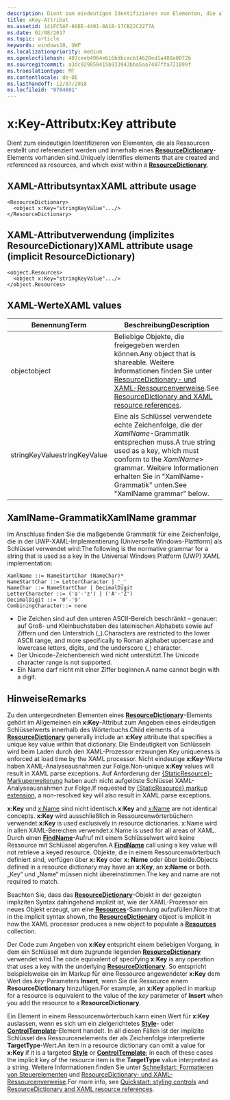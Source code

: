 ```yaml
---
description: Dient zum eindeutigen Identifizieren von Elementen, die als Ressourcen erstellt und referenziert werden und innerhalb eines ResourceDictionary-Elements vorhanden sind.
title: xKey-Attribut
ms.assetid: 141FC5AF-80EE-4401-8A1B-17CB22C2277A
ms.date: 02/08/2017
ms.topic: article
keywords: windows10, UWP
ms.localizationpriority: medium
ms.openlocfilehash: 407ceeb4964e616bdbcacb14620ed1a488a0072b
ms.sourcegitcommit: a3dc929858415b933943bba5aa7487ffa721899f
ms.translationtype: MT
ms.contentlocale: de-DE
ms.lasthandoff: 12/07/2018
ms.locfileid: "8784601"
---
```

# <a name="xkey-attribute"></a><span data-ttu-id="ce83f-104">x:Key-Attribut</span><span class="sxs-lookup"><span data-stu-id="ce83f-104">x:Key attribute</span></span>


<span data-ttu-id="ce83f-105">Dient zum eindeutigen Identifizieren von Elementen, die als Ressourcen erstellt und referenziert werden und innerhalb eines [**ResourceDictionary**](https://msdn.microsoft.com/library/windows/apps/br208794)-Elements vorhanden sind.</span><span class="sxs-lookup"><span data-stu-id="ce83f-105">Uniquely identifies elements that are created and referenced as resources, and which exist within a [**ResourceDictionary**](https://msdn.microsoft.com/library/windows/apps/br208794).</span></span>

## <a name="xaml-attribute-usage"></a><span data-ttu-id="ce83f-106">XAML-Attributsyntax</span><span class="sxs-lookup"><span data-stu-id="ce83f-106">XAML attribute usage</span></span>

``` syntax
<ResourceDictionary>
  <object x:Key="stringKeyValue".../>
</ResourceDictionary>
```

## <a name="xaml-attribute-usage-implicit-resourcedictionary"></a><span data-ttu-id="ce83f-107">XAML-Attributverwendung (implizites **ResourceDictionary**)</span><span class="sxs-lookup"><span data-stu-id="ce83f-107">XAML attribute usage (implicit **ResourceDictionary**)</span></span>

``` syntax
<object.Resources>
  <object x:Key="stringKeyValue".../>
</object.Resources>
```

## <a name="xaml-values"></a><span data-ttu-id="ce83f-108">XAML-Werte</span><span class="sxs-lookup"><span data-stu-id="ce83f-108">XAML values</span></span>

| <span data-ttu-id="ce83f-109">Benennung</span><span class="sxs-lookup"><span data-stu-id="ce83f-109">Term</span></span> | <span data-ttu-id="ce83f-110">Beschreibung</span><span class="sxs-lookup"><span data-stu-id="ce83f-110">Description</span></span> |
|------|-------------|
| <span data-ttu-id="ce83f-111">object</span><span class="sxs-lookup"><span data-stu-id="ce83f-111">object</span></span> | <span data-ttu-id="ce83f-112">Beliebige Objekte, die freigegeben werden können.</span><span class="sxs-lookup"><span data-stu-id="ce83f-112">Any object that is shareable.</span></span> <span data-ttu-id="ce83f-113">Weitere Informationen finden Sie unter [ResourceDictionary- und XAML-Ressourcenverweise](https://msdn.microsoft.com/library/windows/apps/mt187273).</span><span class="sxs-lookup"><span data-stu-id="ce83f-113">See [ResourceDictionary and XAML resource references](https://msdn.microsoft.com/library/windows/apps/mt187273).</span></span> |
| <span data-ttu-id="ce83f-114">stringKeyValue</span><span class="sxs-lookup"><span data-stu-id="ce83f-114">stringKeyValue</span></span> | <span data-ttu-id="ce83f-115">Eine als Schlüssel verwendete echte Zeichenfolge, die der _XamlName_-Grammatik entsprechen muss.</span><span class="sxs-lookup"><span data-stu-id="ce83f-115">A true string used as a key, which must conform to the _XamlName_> grammar.</span></span> <span data-ttu-id="ce83f-116">Weitere Informationen erhalten Sie in "XamlName-Grammatik" unten.</span><span class="sxs-lookup"><span data-stu-id="ce83f-116">See "XamlName grammar" below.</span></span> | 

##  <a name="xamlname-grammar"></a><span data-ttu-id="ce83f-117">XamlName-Grammatik</span><span class="sxs-lookup"><span data-stu-id="ce83f-117">XamlName grammar</span></span>

<span data-ttu-id="ce83f-118">Im Anschluss finden Sie die maßgebende Grammatik für eine Zeichenfolge, die in der UWP-XAML-Implementierung (Universelle Windows-Plattform) als Schlüssel verwendet wird:</span><span class="sxs-lookup"><span data-stu-id="ce83f-118">The following is the normative grammar for a string that is used as a key in the Universal Windows Platform (UWP) XAML implementation:</span></span>

``` syntax
XamlName ::= NameStartChar (NameChar)*
NameStartChar ::= LetterCharacter | '_'
NameChar ::= NameStartChar | DecimalDigit
LetterCharacter ::= ('a'-'z') | ('A'-'Z')
DecimalDigit ::= '0'-'9'
CombiningCharacter::= none
```

-   <span data-ttu-id="ce83f-119">Die Zeichen sind auf den unteren ASCII-Bereich beschränkt – genauer: auf Groß- und Kleinbuchstaben des lateinischen Alphabets sowie auf Ziffern und den Unterstrich (\_).</span><span class="sxs-lookup"><span data-stu-id="ce83f-119">Characters are restricted to the lower ASCII range, and more specifically to Roman alphabet uppercase and lowercase letters, digits, and the underscore (\_) character.</span></span>
-   <span data-ttu-id="ce83f-120">Der Unicode-Zeichenbereich wird nicht unterstützt.</span><span class="sxs-lookup"><span data-stu-id="ce83f-120">The Unicode character range is not supported.</span></span>
-   <span data-ttu-id="ce83f-121">Ein Name darf nicht mit einer Ziffer beginnen.</span><span class="sxs-lookup"><span data-stu-id="ce83f-121">A name cannot begin with a digit.</span></span>

## <a name="remarks"></a><span data-ttu-id="ce83f-122">Hinweise</span><span class="sxs-lookup"><span data-stu-id="ce83f-122">Remarks</span></span>

<span data-ttu-id="ce83f-123">Zu den untergeordneten Elementen eines [**ResourceDictionary**](https://msdn.microsoft.com/library/windows/apps/br208794)-Elements gehört im Allgemeinen ein **x:Key**-Attribut zum Angeben eines eindeutigen Schlüsselwerts innerhalb des Wörterbuchs.</span><span class="sxs-lookup"><span data-stu-id="ce83f-123">Child elements of a [**ResourceDictionary**](https://msdn.microsoft.com/library/windows/apps/br208794) generally include an **x:Key** attribute that specifies a unique key value within that dictionary.</span></span> <span data-ttu-id="ce83f-124">Die Eindeutigkeit von Schlüsseln wird beim Laden durch den XAML-Prozessor erzwungen.</span><span class="sxs-lookup"><span data-stu-id="ce83f-124">Key uniqueness is enforced at load time by the XAML processor.</span></span> <span data-ttu-id="ce83f-125">Nicht eindeutige **x:Key**-Werte haben XAML-Analyseausnahmen zur Folge.</span><span class="sxs-lookup"><span data-stu-id="ce83f-125">Non-unique **x:Key** values will result in XAML parse exceptions.</span></span> <span data-ttu-id="ce83f-126">Auf Anforderung der [{StaticResource}-Markuperweiterung](staticresource-markup-extension.md) haben auch nicht aufgelöste Schlüssel XAML-Analyseausnahmen zur Folge.</span><span class="sxs-lookup"><span data-stu-id="ce83f-126">If requested by [{StaticResource} markup extension](staticresource-markup-extension.md), a non-resolved key will also result in XAML parse exceptions.</span></span>

<span data-ttu-id="ce83f-127">**x:Key** und [x:Name](x-name-attribute.md) sind nicht identisch.</span><span class="sxs-lookup"><span data-stu-id="ce83f-127">**x:Key** and [x:Name](x-name-attribute.md) are not identical concepts.</span></span> <span data-ttu-id="ce83f-128">**x:Key** wird ausschließlich in Ressourcenwörterbüchern verwendet.</span><span class="sxs-lookup"><span data-stu-id="ce83f-128">**x:Key** is used exclusively in resource dictionaries.</span></span> <span data-ttu-id="ce83f-129">x:Name wird in allen XAML-Bereichen verwendet.</span><span class="sxs-lookup"><span data-stu-id="ce83f-129">x:Name is used for all areas of XAML.</span></span> <span data-ttu-id="ce83f-130">Durch einen [**FindName**](https://msdn.microsoft.com/library/windows/apps/br208715)-Aufruf mit einem Schlüsselwert wird keine Ressource mit Schlüssel abgerufen.</span><span class="sxs-lookup"><span data-stu-id="ce83f-130">A [**FindName**](https://msdn.microsoft.com/library/windows/apps/br208715) call using a key value will not retrieve a keyed resource.</span></span> <span data-ttu-id="ce83f-131">Objekte, die in einem Ressourcenwörterbuch definiert sind, verfügen über **x: Key** oder **x: Name** oder über beide.</span><span class="sxs-lookup"><span data-stu-id="ce83f-131">Objects defined in a resource dictionary may have an **x:Key**, an **x:Name** or both.</span></span> <span data-ttu-id="ce83f-132">„Key“ und „Name“ müssen nicht übereinstimmen.</span><span class="sxs-lookup"><span data-stu-id="ce83f-132">The key and name are not required to match.</span></span>

<span data-ttu-id="ce83f-133">Beachten Sie, dass das [**ResourceDictionary**](https://msdn.microsoft.com/library/windows/apps/br208794)-Objekt in der gezeigten impliziten Syntax dahingehend implizit ist, wie der XAML-Prozessor ein neues Objekt erzeugt, um eine [**Resources**](https://msdn.microsoft.com/library/windows/apps/br208740)-Sammlung aufzufüllen.</span><span class="sxs-lookup"><span data-stu-id="ce83f-133">Note that in the implicit syntax shown, the [**ResourceDictionary**](https://msdn.microsoft.com/library/windows/apps/br208794) object is implicit in how the XAML processor produces a new object to populate a [**Resources**](https://msdn.microsoft.com/library/windows/apps/br208740) collection.</span></span>

<span data-ttu-id="ce83f-134">Der Code zum Angeben von **x:Key** entspricht einem beliebigen Vorgang, in dem ein Schlüssel mit dem zugrunde liegenden [**ResourceDictionary**](https://msdn.microsoft.com/library/windows/apps/br208794) verwendet wird.</span><span class="sxs-lookup"><span data-stu-id="ce83f-134">The code equivalent of specifying **x:Key** is any operation that uses a key with the underlying [**ResourceDictionary**](https://msdn.microsoft.com/library/windows/apps/br208794).</span></span> <span data-ttu-id="ce83f-135">So entspricht beispielsweise ein im Markup für eine Ressource angewendeter **x:Key** dem Wert des *key*-Parameters **Insert**, wenn Sie die Ressource einem **ResourceDictionary** hinzufügen.</span><span class="sxs-lookup"><span data-stu-id="ce83f-135">For example, an **x:Key** applied in markup for a resource is equivalent to the value of the *key* parameter of **Insert** when you add the resource to a **ResourceDictionary**.</span></span>

<span data-ttu-id="ce83f-136">Ein Element in einem Ressourcenwörterbuch kann einen Wert für **x:Key** auslassen, wenn es sich um ein zielgerichtetes [**Style**](https://msdn.microsoft.com/library/windows/apps/br208849)- oder [**ControlTemplate**](https://msdn.microsoft.com/library/windows/apps/br209391)-Element handelt. In all diesen Fällen ist der implizite Schlüssel des Ressourcenelements der als Zeichenfolge interpretierte **TargetType**-Wert.</span><span class="sxs-lookup"><span data-stu-id="ce83f-136">An item in a resource dictionary can omit a value for **x:Key** if it is a targeted [**Style**](https://msdn.microsoft.com/library/windows/apps/br208849) or [**ControlTemplate**](https://msdn.microsoft.com/library/windows/apps/br209391); in each of these cases the implicit key of the resource item is the **TargetType** value interpreted as a string.</span></span> <span data-ttu-id="ce83f-137">Weitere Informationen finden Sie unter [Schnellstart: Formatieren von Steuerelementen](https://msdn.microsoft.com/library/windows/apps/hh465498) und [ResourceDictionary- und XAML-Ressourcenverweise](https://msdn.microsoft.com/library/windows/apps/mt187273).</span><span class="sxs-lookup"><span data-stu-id="ce83f-137">For more info, see [Quickstart: styling controls](https://msdn.microsoft.com/library/windows/apps/hh465498) and [ResourceDictionary and XAML resource references](https://msdn.microsoft.com/library/windows/apps/mt187273).</span></span>

